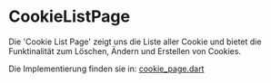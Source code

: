 # CookieListPage

Die 'Cookie List Page' zeigt uns die Liste aller Cookie und bietet die Funktinalität zum Löschen, Ändern und Erstellen von Cookies.

Die Implementierung finden sie in: [cookie_page.dart](../lib/page/cookie_page.dart)